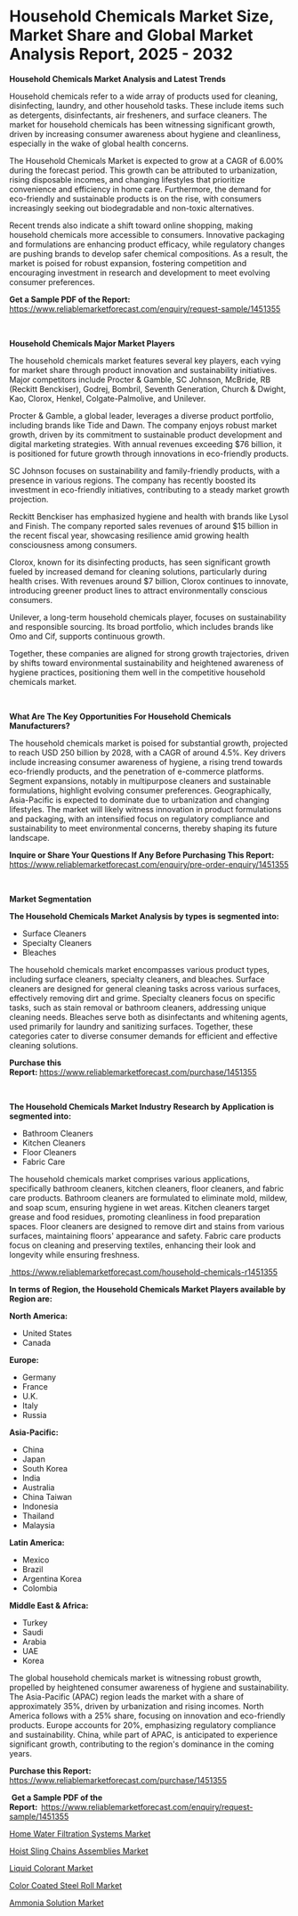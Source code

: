 <p><h1>Household Chemicals Market Size, Market Share and Global Market Analysis Report, 2025 - 2032</h1></p><p><strong>Household Chemicals Market Analysis and Latest Trends</strong></p>
<p><p>Household chemicals refer to a wide array of products used for cleaning, disinfecting, laundry, and other household tasks. These include items such as detergents, disinfectants, air fresheners, and surface cleaners. The market for household chemicals has been witnessing significant growth, driven by increasing consumer awareness about hygiene and cleanliness, especially in the wake of global health concerns.</p><p>The Household Chemicals Market is expected to grow at a CAGR of 6.00% during the forecast period. This growth can be attributed to urbanization, rising disposable incomes, and changing lifestyles that prioritize convenience and efficiency in home care. Furthermore, the demand for eco-friendly and sustainable products is on the rise, with consumers increasingly seeking out biodegradable and non-toxic alternatives.</p><p>Recent trends also indicate a shift toward online shopping, making household chemicals more accessible to consumers. Innovative packaging and formulations are enhancing product efficacy, while regulatory changes are pushing brands to develop safer chemical compositions. As a result, the market is poised for robust expansion, fostering competition and encouraging investment in research and development to meet evolving consumer preferences.</p></p>
<p><strong>Get a Sample PDF of the Report:&nbsp;</strong> <a href="https://www.reliablemarketforecast.com/enquiry/request-sample/1451355?utm_campaign=2011&utm_medium=2&utm_source=Github&utm_content=ia&utm_term=05022025&utm_id=household-chemicals">https://www.reliablemarketforecast.com/enquiry/request-sample/1451355</a></p>
<p>&nbsp;</p>
<p><strong>Household Chemicals Major Market Players</strong></p>
<p><p>The household chemicals market features several key players, each vying for market share through product innovation and sustainability initiatives. Major competitors include Procter & Gamble, SC Johnson, McBride, RB (Reckitt Benckiser), Godrej, Bombril, Seventh Generation, Church & Dwight, Kao, Clorox, Henkel, Colgate-Palmolive, and Unilever.</p><p>Procter & Gamble, a global leader, leverages a diverse product portfolio, including brands like Tide and Dawn. The company enjoys robust market growth, driven by its commitment to sustainable product development and digital marketing strategies. With annual revenues exceeding $76 billion, it is positioned for future growth through innovations in eco-friendly products.</p><p>SC Johnson focuses on sustainability and family-friendly products, with a presence in various regions. The company has recently boosted its investment in eco-friendly initiatives, contributing to a steady market growth projection. </p><p>Reckitt Benckiser has emphasized hygiene and health with brands like Lysol and Finish. The company reported sales revenues of around $15 billion in the recent fiscal year, showcasing resilience amid growing health consciousness among consumers.</p><p>Clorox, known for its disinfecting products, has seen significant growth fueled by increased demand for cleaning solutions, particularly during health crises. With revenues around $7 billion, Clorox continues to innovate, introducing greener product lines to attract environmentally conscious consumers.</p><p>Unilever, a long-term household chemicals player, focuses on sustainability and responsible sourcing. Its broad portfolio, which includes brands like Omo and Cif, supports continuous growth. </p><p>Together, these companies are aligned for strong growth trajectories, driven by shifts toward environmental sustainability and heightened awareness of hygiene practices, positioning them well in the competitive household chemicals market.</p></p>
<p>&nbsp;</p>
<p><strong>What Are The Key Opportunities For Household Chemicals Manufacturers?</strong></p>
<p><p>The household chemicals market is poised for substantial growth, projected to reach USD 250 billion by 2028, with a CAGR of around 4.5%. Key drivers include increasing consumer awareness of hygiene, a rising trend towards eco-friendly products, and the penetration of e-commerce platforms. Segment expansions, notably in multipurpose cleaners and sustainable formulations, highlight evolving consumer preferences. Geographically, Asia-Pacific is expected to dominate due to urbanization and changing lifestyles. The market will likely witness innovation in product formulations and packaging, with an intensified focus on regulatory compliance and sustainability to meet environmental concerns, thereby shaping its future landscape.</p></p>
<p><strong>Inquire or Share Your Questions If Any Before Purchasing This Report:</strong> <a href="https://www.reliablemarketforecast.com/enquiry/pre-order-enquiry/1451355?utm_campaign=2011&utm_medium=2&utm_source=Github&utm_content=ia&utm_term=05022025&utm_id=household-chemicals">https://www.reliablemarketforecast.com/enquiry/pre-order-enquiry/1451355</a></p>
<p>&nbsp;</p>
<p><strong>Market Segmentation</strong></p>
<p><strong>The Household Chemicals Market Analysis by types is segmented into:</strong></p>
<p><ul><li>Surface Cleaners</li><li>Specialty Cleaners</li><li>Bleaches</li></ul></p>
<p><p>The household chemicals market encompasses various product types, including surface cleaners, specialty cleaners, and bleaches. Surface cleaners are designed for general cleaning tasks across various surfaces, effectively removing dirt and grime. Specialty cleaners focus on specific tasks, such as stain removal or bathroom cleaners, addressing unique cleaning needs. Bleaches serve both as disinfectants and whitening agents, used primarily for laundry and sanitizing surfaces. Together, these categories cater to diverse consumer demands for efficient and effective cleaning solutions.</p></p>
<p><strong>Purchase this Report:&nbsp;</strong><a href="https://www.reliablemarketforecast.com/purchase/1451355?utm_campaign=2011&utm_medium=2&utm_source=Github&utm_content=ia&utm_term=05022025&utm_id=household-chemicals">https://www.reliablemarketforecast.com/purchase/1451355</a></p>
<p>&nbsp;</p>
<p><strong>The Household Chemicals Market Industry Research by Application is segmented into:</strong></p>
<p><ul><li>Bathroom Cleaners</li><li>Kitchen Cleaners</li><li>Floor Cleaners</li><li>Fabric Care</li></ul></p>
<p><p>The household chemicals market comprises various applications, specifically bathroom cleaners, kitchen cleaners, floor cleaners, and fabric care products. Bathroom cleaners are formulated to eliminate mold, mildew, and soap scum, ensuring hygiene in wet areas. Kitchen cleaners target grease and food residues, promoting cleanliness in food preparation spaces. Floor cleaners are designed to remove dirt and stains from various surfaces, maintaining floors' appearance and safety. Fabric care products focus on cleaning and preserving textiles, enhancing their look and longevity while ensuring freshness.</p></p>
<p><a href="https://www.reliablemarketforecast.com/household-chemicals-r1451355?utm_campaign=2011&utm_medium=2&utm_source=Github&utm_content=ia&utm_term=05022025&utm_id=household-chemicals">&nbsp;https://www.reliablemarketforecast.com/household-chemicals-r1451355</a></p>
<p><strong>In terms of Region, the Household Chemicals Market Players available by Region are:</strong></p>
<p>
    <p> <strong> North America: </strong>
        <ul>
            <li>United States</li>
            <li>Canada</li>
        </ul>
        </p> 
    <p> <strong> Europe: </strong>
        <ul>
            <li>Germany</li>
            <li>France</li>
            <li>U.K.</li>
            <li>Italy</li>
            <li>Russia</li>
        </ul>
        </p> 
    <p> <strong> Asia-Pacific: </strong>
        <ul>
            <li>China</li>
            <li>Japan</li>
            <li>South Korea</li>
            <li>India</li>
            <li>Australia</li>
            <li>China Taiwan</li>
            <li>Indonesia</li>
            <li>Thailand</li>
            <li>Malaysia</li>
        </ul>
        </p> 
    <p> <strong> Latin America: </strong>
        <ul>
            <li>Mexico</li>
            <li>Brazil</li>
            <li>Argentina Korea</li>
            <li>Colombia</li>
        </ul>
        </p> 
    <p> <strong> Middle East & Africa: </strong>
        <ul>
            <li>Turkey</li>
            <li>Saudi</li>
            <li>Arabia</li>
            <li>UAE</li>
            <li>Korea</li>
        </ul>
    </p>
    </p>
<p><p>The global household chemicals market is witnessing robust growth, propelled by heightened consumer awareness of hygiene and sustainability. The Asia-Pacific (APAC) region leads the market with a share of approximately 35%, driven by urbanization and rising incomes. North America follows with a 25% share, focusing on innovation and eco-friendly products. Europe accounts for 20%, emphasizing regulatory compliance and sustainability. China, while part of APAC, is anticipated to experience significant growth, contributing to the region's dominance in the coming years.</p></p>
<p><strong>Purchase this Report: </strong><a href="https://www.reliablemarketforecast.com/purchase/1451355?utm_campaign=2011&utm_medium=2&utm_source=Github&utm_content=ia&utm_term=05022025&utm_id=household-chemicals">https://www.reliablemarketforecast.com/purchase/1451355</a></p>
<p>&nbsp;<strong>Get a Sample PDF of the Report:&nbsp;&nbsp;</strong><a href="https://www.reliablemarketforecast.com/enquiry/request-sample/1451355?utm_campaign=2011&utm_medium=2&utm_source=Github&utm_content=ia&utm_term=05022025&utm_id=household-chemicals">https://www.reliablemarketforecast.com/enquiry/request-sample/1451355</a></p>
<p><strong></strong></p>
<p><p><a href="https://github.com/ChiragRp1/Market-Research-Report-List-7/blob/main/home-water-filtration-systems-market.md?utm_campaign=2011&utm_medium=2&utm_source=Github&utm_content=ia&utm_term=05022025&utm_id=household-chemicals">Home Water Filtration Systems Market</a></p><p><a href="https://github.com/amoakuolaopa/Market-Research-Report-List-1/blob/main/hoist-sling-chains-assemblies-market.md?utm_campaign=2011&utm_medium=2&utm_source=Github&utm_content=ia&utm_term=05022025&utm_id=household-chemicals">Hoist Sling Chains Assemblies Market</a></p><p><a href="https://www.linkedin.com/pulse/global-liquid-colorant-market-size-share-projected-49-w0pjc?utm_campaign=2011&utm_medium=2&utm_source=Github&utm_content=ia&utm_term=05022025&utm_id=household-chemicals">Liquid Colorant Market</a></p><p><a href="https://www.linkedin.com/pulse/color-coated-steel-roll-market-growth-forecast-size-projected-839de?utm_campaign=2011&utm_medium=2&utm_source=Github&utm_content=ia&utm_term=05022025&utm_id=household-chemicals">Color Coated Steel Roll Market</a></p><p><a href="https://www.linkedin.com/pulse/recent-analysis-ammonia-solution-market-trends-share-sales-xce1e?utm_campaign=2011&utm_medium=2&utm_source=Github&utm_content=ia&utm_term=05022025&utm_id=household-chemicals">Ammonia Solution Market</a></p></p>